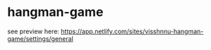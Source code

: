 # hangman-game

see preview here:
	https://app.netlify.com/sites/visshnnu-hangman-game/settings/general
